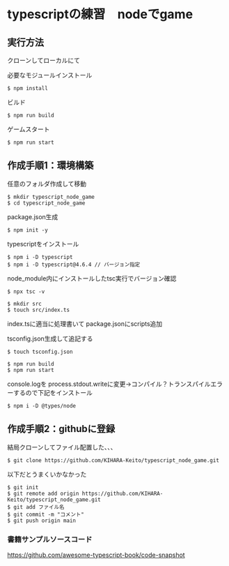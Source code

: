 # typescriptの練習　nodeでgame

## 実行方法

クローンしてローカルにて

必要なモジュールインストール
```terminal
$ npm install
```

ビルド
```terminal
$ npm run build
```

ゲームスタート
```terminal
$ npm run start
```

## 作成手順1：環境構築

任意のフォルダ作成して移動
```terminal
$ mkdir typescript_node_game
$ cd typescript_node_game
```

package.json生成
```terminal
$ npm init -y
```

typescriptをインストール
```terminal
$ npm i -D typescript
$ npm i -D typescript@4.6.4 // バージョン指定
```

node_module内にインストールしたtsc実行でバージョン確認
```terminal
$ npx tsc -v
```

```terminal
$ mkdir src
$ touch src/index.ts
```

index.tsに適当に処理書いて
package.jsonにscripts追加

tsconfig.json生成して追記する
```terminal
$ touch tsconfig.json
```

```terminal
$ npm run build
$ npm run start
```

console.logを
process.stdout.writeに変更→コンパイル？トランスパイルエラーするので下記をインストール

```terminal
$ npm i -D @types/node
```

## 作成手順2：githubに登録

結局クローンしてファイル配置した、、、
```terminal
$ git clone https://github.com/KIHARA-Keito/typescript_node_game.git
```

以下だとうまくいかなかった
```terminal
$ git init
$ git remote add origin https://github.com/KIHARA-Keito/typescript_node_game.git
$ git add ファイル名
$ git commit -m "コメント"
$ git push origin main
```

### 書籍サンプルソースコード
https://github.com/awesome-typescript-book/code-snapshot

<!--
```terminal
$ 
```

## 

## 

## 

## 

-->